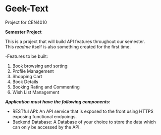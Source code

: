 # Geek-Text
Project for CEN4010 

**Semester Project**

This is a project that will build API features throughout our semester.  
This *readme* itself is also something created for the first time.  

-Features to be built:  
1. Book browsing and sorting
2. Profile Management
3. Shopping Cart
4. Book Details
5. Booking Rating and Commenting
6. Wish List Management

***Application must have the following components:***  
- RESTful API: An API service that is exposed to the front using HTTPS exposing functional endpoings.
- Backend Database: A Database of your choice to store the data which can only be accessed by the API.
